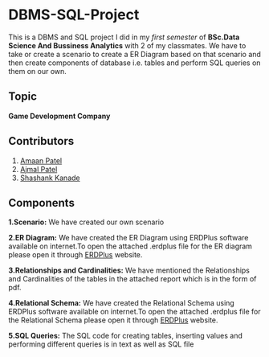 
# DBMS-SQL-Project
This is a DBMS and SQL project I did in my _first semester_ of **BSc.Data Science And Bussiness Analytics** with 2 of my classmates.
We have to take or create a scenario to create a ER Diagram based on that scenario and then create components of database i.e. tables and perform SQL queries on them on our own. 



## Topic
**Game Development Company**
## Contributors
1. [Amaan Patel](https://www.linkedin.com/search/results/all/?fetchDeterministicClustersOnly=true&heroEntityKey=urn%3Ali%3Afsd_profile%3AACoAAEW_NgYB6HLqs35v6yKd7flBh7Cbiup_Bps&keywords=amaan%20patel&origin=RICH_QUERY_SUGGESTION&position=1&searchId=3f1b9f52-9dcb-4bc3-b911-1aea15ddd489&spellCorrectionEnabled=false)
2. [Ajmal Patel](https://www.linkedin.com/search/results/all/?fetchDeterministicClustersOnly=true&heroEntityKey=urn%3Ali%3Afsd_profile%3AACoAAEYdKqMB-JbJRUmVonPKLRSlLa7vuBXjoEE&keywords=mohammed%20ajmal%20patel&origin=RICH_QUERY_SUGGESTION&position=0&searchId=8035c1e4-c050-4ba0-9b66-b42d3f320f57&sid=SE%2C&spellCorrectionEnabled=false)
3. [Shashank Kanade](https://www.linkedin.com/in/shashank-kanade-2557b1287/)






## Components
**1.Scenario:** We have created our own scenario   

**2.ER Diagram:** We have created the ER Diagram using ERDPlus software available on internet.To open the attached .erdplus file for the ER diagram please open it through [ERDPlus](https://erdplus.com/) website.

**3.Relationships and Cardinalities:** We have mentioned the Relationships and Cardinalities of the tables in the attached report which is in the form of pdf.

**4.Relational Schema:** We have created the Relational Schema using ERDPlus software available on internet.To open the attached .erdplus file for the Relational Schema please open it through [ERDPlus](https://erdplus.com/) website.

**5.SQL Queries:** The SQL code for creating tables, inserting values and performing different queries is in text as well as SQL file 
